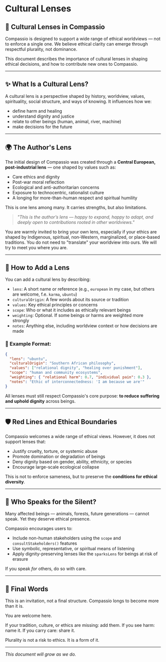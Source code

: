 # Cultural Lenses

## 🌿 Cultural Lenses in Compassio

Compassio is designed to support a wide range of ethical worldviews — not to enforce a single one. We believe ethical clarity can emerge through respectful plurality, not dominance.

This document describes the importance of cultural lenses in shaping ethical decisions, and how to contribute new ones to Compassio.

---

## ✨ What Is a Cultural Lens?

A cultural lens is a perspective shaped by history, worldview, values, spirituality, social structure, and ways of knowing. It influences how we:

- define harm and healing
- understand dignity and justice
- relate to other beings (human, animal, river, machine)
- make decisions for the future

---

## 🌍 The Author's Lens&#x20;

The initial design of Compassio was created through a **Central European, post-industrial lens** — one shaped by values such as:

- Care ethics and dignity
- Post-war moral reflection
- Ecological and anti-authoritarian concerns
- Exposure to technocentric, rationalist culture
- A longing for more-than-human respect and spiritual humility

This is one lens among many. It carries strengths, but also limitations.

> _"This is the author’s lens — happy to expand, happy to adapt, and deeply open to contributions rooted in other worldviews."_

You are warmly invited to bring your own lens, especially if your ethics are shaped by Indigenous, spiritual, non-Western, marginalized, or place-based traditions. You do not need to "translate" your worldview into ours. We will try to meet you where you are.

---

## 🤲 How to Add a Lens

You can add a cultural lens by describing:

- `lens`: A short name or reference (e.g., `european` in my case, but others are welcome, f.e. `karma`, `ubuntu`)
- `culturalOrigin`: A few words about its source or tradition
- `values`: Key ethical principles or concerns
- `scope`: Who or what it includes as ethically relevant beings
- `weighting`: Optional. If some beings or harms are weighted more strongly
- `notes`: Anything else, including worldview context or how decisions are made

### 🌱 Example Format:

```json
{
  "lens": "ubuntu",
  "culturalOrigin": "Southern African philosophy",
  "values": ["relational dignity", "healing over punishment"],
  "scope": "human and community ecosystems",
  "weighting": { "relational harm": 0.7, "individual pain": 0.3 },
  "notes": "Ethic of interconnectedness: 'I am because we are'"
}
```

All lenses must still respect Compassio's core purpose: **to reduce suffering and uphold dignity** across beings.

---

## 🛡️ Red Lines and Ethical Boundaries

Compassio welcomes a wide range of ethical views. However, it does not support lenses that:

- Justify cruelty, torture, or systemic abuse
- Promote domination or degradation of beings
- Deny dignity based on gender, ability, ethnicity, or species
- Encourage large-scale ecological collapse

This is not to enforce sameness, but to preserve the **conditions for ethical diversity**.

---

## 🐾 Who Speaks for the Silent?

Many affected beings — animals, forests, future generations — cannot speak. Yet they deserve ethical presence.

Compassio encourages users to:

- Include non-human stakeholders using the `scope` and `consultStakeholders()` features
- Use symbolic, representative, or spiritual means of listening
- Apply dignity-preserving lenses like the `sparksLens` for beings at risk of erasure

If you speak _for_ others, do so with care.

---

## 🤝 Final Words

This is an invitation, not a final structure. Compassio longs to become more than it is.

You are welcome here.

If your tradition, culture, or ethics are missing: add them.
If you see harm: name it.
If you carry care: share it.

Plurality is not a risk to ethics. It is a form of it.

---

_This document will grow as we do._
